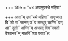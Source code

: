 +++
title = "०४ अपामुपस्थे महिषा"

+++
अपा᳓म् उप᳓स्थे महिषा᳓ अगृभ्णत  
वि᳓शो रा᳓जानम् उ᳓प तस्थुर् ऋग्मि᳓यम्  
आ᳓ दूतो᳓ अग्नि᳓म् अभरद् विव᳓स्वतो  
वैश्वानर᳓म् मातरि᳓श्वा पराव᳓तः